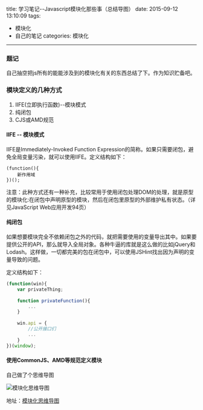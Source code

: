 title: 学习笔记--Javascript模块化那些事（总结导图）
date: 2015-09-12 13:10:09
tags: 
- 模块化
- 自己的笔记
categories: 模块化

----------

### 题记

自己抽空把js所有的能能涉及到的模块化有关的东西总结了下。作为知识贮备吧。

### 模块定义的几种方式

1. IIFE(立即执行函数)--模块模式
2. 纯闭包
3. CJS或AMD规范

#### IIFE -- 模块模式

IIFE是Immediately-Invoked Function Expression的简称。如果只需要闭包，避免全局变量污染，就可以使用IIFE。定义结构如下：

```
(function(){
	新作用域
})();
```
注意：此种方式还有一种补充，比较常用于使用闭包处理DOM的处理，就是原型的模块化:在闭包中声明原型的模块，然后在闭包里原型的外部维护私有状态。（详见JavaScript Web应用开发94页）

#### 纯闭包

如果想要模块完全不依赖闭包之外的代码，就把需要使用的变量导出其中。如果要提供公开的API，那么就导入全局对象。各种牛逼的库就是这么做的比如jQuery和Lodash。这样做，一切都完美的包在闭包中，可以使用JSHint找出因为声明的变量导致的问题。

定义结构如下：

```javascript
(function(win){
	var privateThing;
	
	function privateFunction(){
		...
	}
	
	win.api = {
		//公开接口们
		...
	}
})(window);
```
#### 使用CommonJS、AMD等规范定义模块
自己做了个思维导图 

![模块化思维导图](/images/modules_image.png)

地址：[模块化思维导图](http://naotu.baidu.com/file/b5d5f3f6e4898d8c5de1fcda12ff2045?token=a80d6b601914e91d)